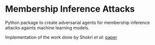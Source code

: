 # Membership Inference Attacks
Python package to create adversarial agents for membership inference attacks againts machine learning models.

Implementation of the work done by Shokri _et al_: [paper](https://www.cs.cornell.edu/~shmat/shmat_oak17.pdf)
